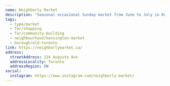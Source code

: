 ```yaml
---
name: Neighborly Market
description: "Seasonal occasional Sunday market from June to July in Kensington Market."
tags:
  - type/market
  - for/shopping
  - for/community-building
  - neighbourhood/kensington-market
  - borough/old-toronto
link: https://neighborlymarket.ca/
address:
  streetAddress: 224 Augusta Ave
  addressLocality: Toronto
  addressRegion: ON
social:
  instagram: https://www.instagram.com/neighborly.market/
---
```

